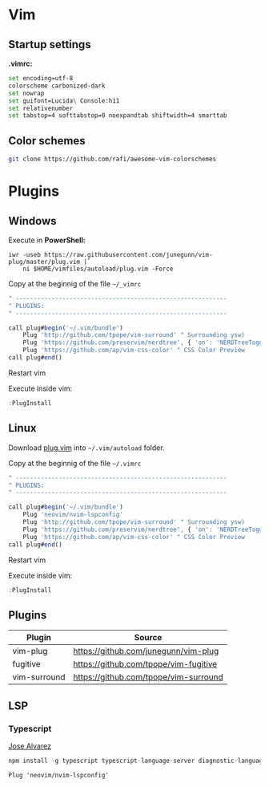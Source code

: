 # Vim

## Startup settings

**.vimrc:**
```bash
set encoding=utf-8
colorscheme carbonized-dark
set nowrap
set guifont=Lucida\ Console:h11
set relativenumber
set tabstop=4 softtabstop=0 noexpandtab shiftwidth=4 smarttab
```

## Color schemes

```bash
git clone https://github.com/rafi/awesome-vim-colorschemes
```

# Plugins

## Windows

Execute in **PowerShell:**

```shell
iwr -useb https://raw.githubusercontent.com/junegunn/vim-plug/master/plug.vim |`
    ni $HOME/vimfiles/autoload/plug.vim -Force
```

Copy at the beginnig of the file `~/_vimrc`

```js
" -----------------------------------------------------------
" PLUGINS: 
" -----------------------------------------------------------

call plug#begin('~/.vim/bundle')
    Plug 'http://github.com/tpope/vim-surround' " Surrounding ysw)
    Plug 'https://github.com/preservim/nerdtree', { 'on': 'NERDTreeToggle' }
    Plug 'https://github.com/ap/vim-css-color' " CSS Color Preview
call plug#end()
```

Restart vim

Execute inside vim:

```js
:PlugInstall
```
## Linux

Download [plug.vim](https://raw.githubusercontent.com/junegunn/vim-plug/master/plug.vim) into `~/.vim/autoload` folder.

Copy at the beginnig of the file `~/.vimrc`

```js
" -----------------------------------------------------------
" PLUGINS: 
" -----------------------------------------------------------

call plug#begin('~/.vim/bundle')
    Plug 'neovim/nvim-lspconfig'
    Plug 'http://github.com/tpope/vim-surround' " Surrounding ysw)
    Plug 'https://github.com/preservim/nerdtree', { 'on': 'NERDTreeToggle' }
    Plug 'https://github.com/ap/vim-css-color' " CSS Color Preview
call plug#end()
```

Restart vim

Execute inside vim:

```js
:PlugInstall
```

## Plugins

| Plugin | Source |
|-|-|
|vim-plug|https://github.com/junegunn/vim-plug|
|fugitive|https://github.com/tpope/vim-fugitive|
|vim-surround|https://github.com/tpope/vim-surround| 

## LSP 

### Typescript

[Jose Alvarez](https://jose-elias-alvarez.medium.com/configuring-neovims-lsp-client-for-typescript-development-5789d58ea9c)

```js
npm install -g typescript typescript-language-server diagnostic-languageserver eslint_d
```

```
Plug 'neovim/nvim-lspconfig'
```
